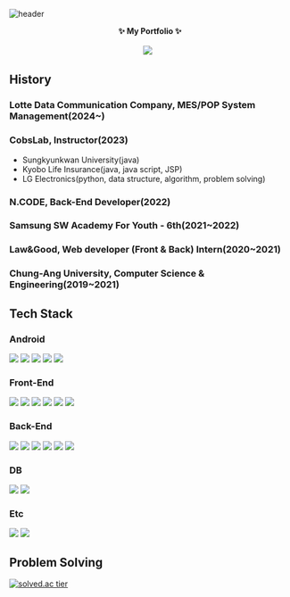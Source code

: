 

<!--
**eaststarmmt/eaststarmmt** is a ✨ _special_ ✨ repository because its `README.md` (this file) appears on your GitHub profile.
### Hi there 👋
Here are some ideas to get you started:

- 🔭 I’m currently working on ...
- 🌱 I’m currently learning ...
- 👯 I’m looking to collaborate on ...
- 🤔 I’m looking for help with ...
- 💬 Ask me about ...
- 📫 How to reach me: ...
- 😄 Pronouns: ...
- ⚡ Fun fact: ...
-->
![header](https://capsule-render.vercel.app/api?type=slice&color=gradient&text=%20DongkyuKim%20%20&height=200&fontSize=100)

<p align="center">
 <b>✨ My Portfolio ✨</b> </br> </br>
 <a href="https://daisy-herring-4ed.notion.site/Dong-Kyu-Kim-79305ec289f54823887d296fbd346141?pvs=4" target="_blank"><img src="https://img.shields.io/badge/Portfolio-000000?style=flat-square&logo=Notion&logoColor=white"/></a> &nbsp 
</p>

## History

### Lotte Data Communication Company, MES/POP System Management(2024~)

### CobsLab, Instructor(2023)
- Sungkyunkwan University(java)
- Kyobo Life Insurance(java, java script, JSP)
- LG Electronics(python, data structure, algorithm, problem solving)

### N.CODE, Back-End Developer(2022)
<!-- 2022.04.25 ~ 2022.11.23 -->

### Samsung SW Academy For Youth - 6th(2021~2022)
<!-- 2021.07.07 ~ 2022.04.11 -->

### Law&Good, Web developer (Front & Back) Intern(2020~2021)
<!-- 2020.09.01 ~ 2021.02.26 -->

### Chung-Ang University, Computer Science & Engineering(2019~2021)
<!-- 2019.03.02 ~ 2021.08.20 -->

## Tech Stack
### Android
<img src="https://img.shields.io/badge/Android Studio-3DDC84?style=flat-square&logo=AndroidStudio&logoColor=white"/> <img src="https://img.shields.io/badge/Android-3DDC84?style=flat-square&logo=Android&logoColor=white"/> <img src="https://img.shields.io/badge/Kotlin-7F52FF?style=flat-square&logo=Kotlin&logoColor=white"/> <img src="https://img.shields.io/badge/Java-007396?style=flat-square&logo=Java&logoColor=white"/> <img src="https://img.shields.io/badge/Firebase-FFCA28?style=flat-square&logo=Firebase&logoColor=white"/>

### Front-End
<img src="https://img.shields.io/badge/jQuery-0769AD?style=flat-square&logo=jQuery&logoColor=white"/> <img src="https://img.shields.io/badge/Vue.js-4FC08D?style=flat-square&logo=Vue.js&logoColor=white"/> <img src="https://img.shields.io/badge/Javascript-F7DF1E?style=flat-square&logo=Javascript&logoColor=white"/> <img src="https://img.shields.io/badge/HTML5-E34F26?style=flat-square&logo=HTML5&logoColor=white"/> <img src="https://img.shields.io/badge/CSS3-1572B6?style=flat-square&logo=CSS3&logoColor=white"/> <img src="https://img.shields.io/badge/Visual Studio Code-007ACC?style=flat-square&logo=VisualStudioCode&logoColor=white"/> 

### Back-End
<img src="https://img.shields.io/badge/Spring Boot-6DB33F?style=flat-square&logo=SpringBoot&logoColor=white"/> <img src="https://img.shields.io/badge/Spring-6DB33F?style=flat-square&logo=Spring&logoColor=white"/> <img src="https://img.shields.io/badge/Django-092E20?style=flat-square&logo=Django&logoColor=white"/> <img src="https://img.shields.io/badge/Amazon AWS-232F3E?style=flat-square&logo=AmazonAWS&logoColor=white"/> <img src="https://img.shields.io/badge/Amazon S3-569A31?style=flat-square&logo=AmazonS3&logoColor=white"/> <img src="https://img.shields.io/badge/Python-3776AB?style=flat-square&logo=Python&logoColor=white"/>

### DB
<img src="https://img.shields.io/badge/MySQL-4479A1?style=flat-square&logo=MySQL&logoColor=white"/> <img src="https://img.shields.io/badge/Oracle-F80000?style=flat-square&logo=Oracle&logoColor=white"/>

### Etc
<img src="https://img.shields.io/badge/C-A8B9CC?style=flat-square&logo=C&logoColor=white"/> <img src="https://img.shields.io/badge/C++-00599C?style=flat-square&logo=C++&logoColor=white"/> 

## Problem Solving
[![solved.ac tier](http://mazassumnida.wtf/api/generate_badge?boj=aass0903)](https://solved.ac/aass0903)
